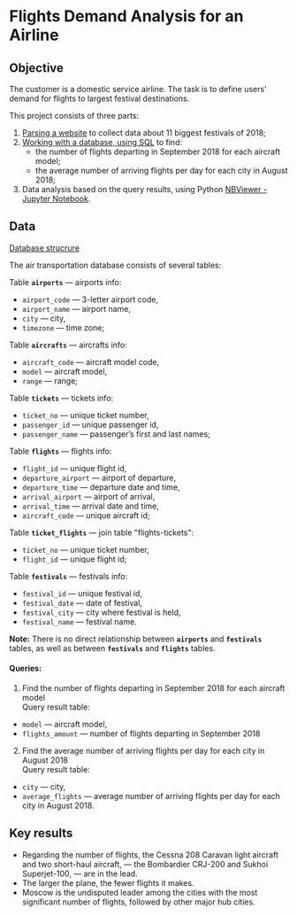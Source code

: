# Flights Demand Analysis for an Airline

## Objective
The customer is a domestic service airline. The task is to define users’ demand for flights to largest festival destinations.

This project consists of three parts:
1. [Parsing a website](https://github.com/plgesha/data-analyst-professional-training-course-projects/blob/master/Flights%20Demand%20Analysis%20for%20an%20Airline/parser.py) to collect data about 11 biggest festivals of 2018;
2. [Working with a database, using SQL](https://github.com/plgesha/data-analyst-professional-training-course-projects/blob/master/Flights%20Demand%20Analysis%20for%20an%20Airline/queries.sql) to find: 
    - the number of flights departing in September 2018 for each aircraft model;
    - the average number of arriving flights per day for each city in August 2018;
3. Data analysis based on the query results, using Python [NBViewer - Jupyter Notebook](https://nbviewer.org/github/plgesha/data-analyst-professional-training-course-projects/blob/master/Flights%20Demand%20Analysis%20for%20an%20Airline/Flights%20Demand%20Analysis%20for%20an%20Airline.ipynb).

## Data
[Database strucrure](https://github.com/plgesha/data-analyst-professional-training-course-projects/blob/master/Flights%20Demand%20Analysis%20for%20an%20Airline/db_structure.jpg)

The air transportation database consists of several tables:

Table **`airports`** — airports info:
- `airport_code` — 3-letter airport code,
- `airport_name` — airport name,
- `city` — city,
- `timezone` — time zone;

Table **`aircrafts`** — aircrafts info:
- `aircraft_code` — aircraft model code,
- `model` — aircraft model,
- `range` — range;

Table **`tickets`** — tickets info:
- `ticket_no` — unique ticket number,
- `passenger_id` — unique passenger id,
- `passenger_name` — passenger’s first and last names;

Table **`flights`** — flights info:
- `flight_id` — unique flight id,
- `departure_airport` — airport of departure,
- `departure_time` — departure date and time,
- `arrival_airport` — airport of arrival,
- `arrival_time` — arrival date and time,
- `aircraft_code` — unique aircraft id;

Table **`ticket_flights`** — join table "flights-tickets":
- `ticket_no` — unique ticket number,
- `flight_id` — unique flight id;

Table **`festivals`** — festivals info:
- `festival_id` — unique festival id,
- `festival_date` — date of festival,
- `festival_city` — city where festival is held,
- `festival_name` — festival name.

**Note:** There is no direct relationship between **`airports`** and **`festivals`** tables, as well as between **`festivals`** and **`flights`** tables.

#### Queries:
1.  Find the number of flights departing in September 2018 for each aircraft model         
Query result table:
- `model` — aircraft model,
- `flights_amount` — number of flights departing in September 2018
2. Find the average number of arriving flights per day for each city in August 2018      
Query result table:
- `city` — city,
- `average_flights` — average number of arriving flights per day for each city in August 2018.

## Key results
- Regarding the number of flights, the Cessna 208 Caravan light aircraft and two short-haul aircraft, — the Bombardier CRJ-200 and Sukhoi Superjet-100, — are in the lead. 
- The larger the plane, the fewer flights it makes.
- Moscow is the undisputed leader among the cities with the most significant number of flights, followed by other major hub cities.
